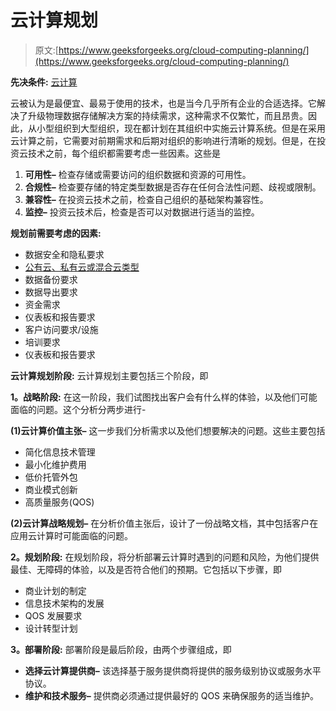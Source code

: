 # 云计算规划

> 原文:[https://www.geeksforgeeks.org/cloud-computing-planning/](https://www.geeksforgeeks.org/cloud-computing-planning/)

**先决条件:** [云计算](https://www.geeksforgeeks.org/cloud-computing/)

云被认为是最便宜、最易于使用的技术，也是当今几乎所有企业的合适选择。它解决了升级物理数据存储解决方案的持续需求，这种需求不仅繁忙，而且昂贵。因此，从小型组织到大型组织，现在都计划在其组织中实施云计算系统。但是在采用云计算之前，它需要对前期需求和后期对组织的影响进行清晰的规划。但是，在投资云技术之前，每个组织都需要考虑一些因素。这些是

1.  **可用性–**
    检查存储或需要访问的组织数据和资源的可用性。
2.  **合规性–**
    检查要存储的特定类型数据是否存在任何合法性问题、歧视或限制。
3.  **兼容性–**
    在投资云技术之前，检查自己组织的基础架构兼容性。
4.  **监控–**
    投资云技术后，检查是否可以对数据进行适当的监控。

**规划前需要考虑的因素:**

*   数据安全和隐私要求
*   [公有云、私有云或混合云类型](https://www.geeksforgeeks.org/types-of-cloud/)
*   数据备份要求
*   数据导出要求
*   资金需求
*   仪表板和报告要求
*   客户访问要求/设施
*   培训要求
*   仪表板和报告要求

**云计算规划阶段:**
云计算规划主要包括三个阶段，即

**1。战略阶段:**
在这一阶段，我们试图找出客户会有什么样的体验，以及他们可能面临的问题。这个分析分两步进行-

**(1)云计算价值主张–**
这一步我们分析需求以及他们想要解决的问题。这些主要包括

*   简化信息技术管理
*   最小化维护费用
*   低价托管外包
*   商业模式创新
*   高质量服务(QOS)

**(2)云计算战略规划–**
在分析价值主张后，设计了一份战略文档，其中包括客户在应用云计算时可能面临的问题。

**2。规划阶段:**
在规划阶段，将分析部署云计算时遇到的问题和风险，为他们提供最佳、无障碍的体验，以及是否符合他们的预期。它包括以下步骤，即

*   商业计划的制定
*   信息技术架构的发展
*   QOS 发展要求
*   设计转型计划

**3。部署阶段:**
部署阶段是最后阶段，由两个步骤组成，即

*   **选择云计算提供商–**
    该选择基于服务提供商将提供的服务级别协议或服务水平协议。
*   **维护和技术服务–**
    提供商必须通过提供最好的 QOS 来确保服务的适当维护。